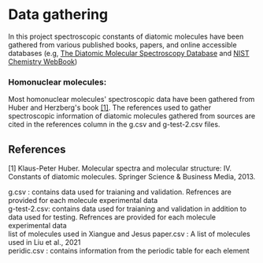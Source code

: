 # Data gathering

In this project spectroscopic constants of diatomic molecules have been gathered from various published books, papers, and online accessible databases (e.g, [The Diatomic Molecular Spectroscopy Database](https://rios.mp.fhi.mpg.de/index.php) and [NIST Chemistry WebBook](https://webbook.nist.gov/chemistry/))
 ### Homonuclear molecules:
 Most homonuclear molecules' spectroscopic data have been gathered from Huber and Herzberg's book [[1]](#1). The references used to gather spectroscopic information of diatomic molecules gathered from sources are cited in the references column in the g.csv and g-test-2.csv files.

 ## References
<a id="1">[1]</a> 
Klaus-Peter Huber. Molecular spectra and molecular structure: IV. Constants of diatomic
molecules. Springer Science & Business Media, 2013.











g.csv : contains data used for traianing and validation. Refrences are provided for each molecule experimental data \
g-test-2.csv: contains data used for traianing and validation in addition to data used for testing. Refrences are provided for each molecule experimental data \
list of molecules used in Xiangue and Jesus paper.csv : A list of molecules used in Liu et al., 2021 \
peridic.csv : contains information from the periodic table for each element 
